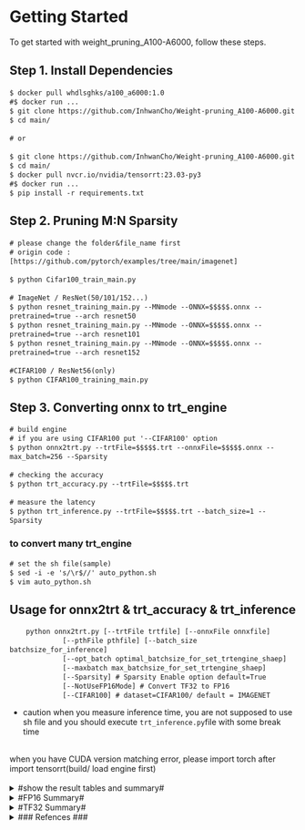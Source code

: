 # Getting Started

To get started with weight_pruning_A100-A6000, follow these steps.

## Step 1. Install Dependencies

```
$ docker pull whdlsghks/a100_a6000:1.0
#$ docker run ...
$ git clone https://github.com/InhwanCho/Weight-pruning_A100-A6000.git
$ cd main/

# or

$ git clone https://github.com/InhwanCho/Weight-pruning_A100-A6000.git
$ cd main/
$ docker pull nvcr.io/nvidia/tensorrt:23.03-py3
#$ docker run ...
$ pip install -r requirements.txt
```

## Step 2. Pruning M:N Sparsity
```
# please change the folder&file_name first
# origin code : [https://github.com/pytorch/examples/tree/main/imagenet]

$ python Cifar100_train_main.py 

# ImageNet / ResNet(50/101/152...)
$ python resnet_training_main.py --MNmode --ONNX=$$$$$.onnx --pretrained=true --arch resnet50
$ python resnet_training_main.py --MNmode --ONNX=$$$$$.onnx --pretrained=true --arch resnet101
$ python resnet_training_main.py --MNmode --ONNX=$$$$$.onnx --pretrained=true --arch resnet152

#CIFAR100 / ResNet56(only)
$ python CIFAR100_training_main.py
```

## Step 3. Converting onnx to trt_engine
```
# build engine
# if you are using CIFAR100 put '--CIFAR100' option
$ python onnx2trt.py --trtFile=$$$$$.trt --onnxFile=$$$$$.onnx --max_batch=256 --Sparsity

# checking the accuracy
$ python trt_accuracy.py --trtFile=$$$$$.trt

# measure the latency
$ python trt_inference.py --trtFile=$$$$$.trt --batch_size=1 --Sparsity
```

### to convert many trt_engine
```
# set the sh file(sample)
$ sed -i -e 's/\r$//' auto_python.sh
$ vim auto_python.sh
```

## Usage for onnx2trt & trt_accuracy & trt_inference
```
    python onnx2trt.py [--trtFile trtfile] [--onnxFile onnxfile]
             [--pthFile pthfile] [--batch_size batchsize_for_inference]
             [--opt_batch optimal_batchsize_for_set_trtengine_shaep]
             [--maxbatch max_batchsize_for_set_trtengine_shaep]
             [--Sparsity] # Sparsity Enable option default=True
             [--NotUseFP16Mode] # Convert TF32 to FP16
             [--CIFAR100] # dataset=CIFAR100/ default = IMAGENET
```


- caution
when you measure inference time, you are not supposed to use sh file and you should execute `trt_inference.py`file with some break time
<br>
when you have CUDA version matching error, please import torch after import tensorrt(build/ load engine first)
<br>
<br>

<details>
<summary>#show the result tables and summary#</summary>
<div markdown="1">

A100 table
![캡처](src/a100_imgnet.PNG)
![캡처](src/a100_cifar100.PNG)
<br>
<br>
RTX-A6000 table
![캡처](src/a6000_imagenet.PNG)
![캡처](src/a6000_cifar100.PNG)
<br>

</div>
</details>

<details>
<summary>#FP16 Summary#</summary>
<div markdown="1">
Summary graph(line chart, FP16) <br>

    
<br>    

- GPU(A100, A6000)별, batch_size에 따른 trt engine의 추론 속도 차이[위]/변화율[아래]<br>
- 각 실험 당 optimal_batch를 지정하여 engine을 만들어서 실험을 진행<br>
(각 실험 당 1개의 trt_file 생성)<br>
- ResNet56은 CIFAR-100 dataset을 사용.<br>
- 추론 속도가 batch=256 이여도 빠르기 때문인지, 추론 속도가 batch=1에서만 약 8% 증가<br>
- ResNet50, 101, 152는 ImageNet을 사용하였고,<br>
- Set Sparsity weight = True 하였을 때 전반적으로 속도가 감소.<br>
[위의 2개의 그래프 A100, 6000 / inference time by batch size]<br>
- ResNet50, 101, 152는 batch=1에서는 증가율이 적으나, <br>
- batch=16 이상의 경우 일반적으로 높은 증가율을 보임<br>
[아래 2개의 그래프 A100, 6000 / speed increase rate]<br>
![캡처](src/graph.PNG)


</div>
</details>


<details>
<summary>#TF32 Summary#</summary>
<div markdown="1">

Summary(line chart, TF32)

ResNet152(ImageNet)에서만 실험(FP16에서 시간 차이가 가장 컸기때문에)<br>
TF32모드에서는 A100에서는 inference time의 증가가 거의 없고, <br>
RTX-A6000에서는 batch_size=1일때만 약 8% 증가

tf32 table

![캡처](src/tf32.PNG)

</div>
</details>

<details>
<summary>### Refences ###</summary>
<div markdown="1">
    
[Notion link in detail](https://www.notion.so/keti-via/NPU-Weight-pruning-A100-A6000-Latency-2518e742b26e47e88b79ed9abac98166)

M:N sparsity Technical blog, NVIDIA 공식 문서 1,공식 문서 2 

[Accelerating Inference with Sparsity Using the NVIDIA Ampere Architecture and NVIDIA TensorRT | NVIDIA Technical Blog](https://developer.nvidia.com/blog/accelerating-inference-with-sparsity-using-ampere-and-tensorrt/)

[NVIDIA tensorRT](https://docs.nvidia.com/deeplearning/tensorrt/api/index.html)

[IExecutionContext — NVIDIA TensorRT Standard Python API Documentation 8.6.0 documentation](https://docs.nvidia.com/deeplearning/tensorrt/api/python_api/infer/Core/ExecutionContext.html#tensorrt.IExecutionContext.execute_async_v3)


- 코드 참고용 tnsorRT, 최신 버전 TensorRT 예제, MN spartsity(pruning)

[NVIDIA/TensorRT](https://github.com/NVIDIA/TensorRT)

[NVIDIA/trt-samples-for-hackathon-cn](https://github.com/NVIDIA/trt-samples-for-hackathon-cn)

[NVIDIA/apex](https://github.com/NVIDIA/apex)

- NM-sparsity/ trt엔진 상세 분석/ 논문리뷰

[TensorRT 코드 참고](https://github.com/aojunzz/NM-sparsity)
    
[TensorRT 분석](https://velog.io/@sjj995/TensorRT-Polygraphy를-활용하여-간단하게-trt-engine-추론-과정-알아보기)

[Acceleration sparse DNN 논문 리뷰](https://moon-walker.medium.com/리뷰-accelerating-sparse-deep-neural-networks-870b88c0e2bc)
    
</div>
</details>
